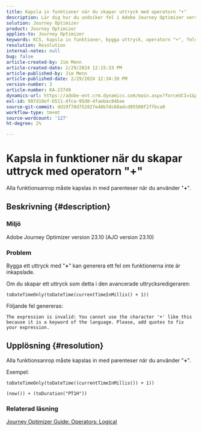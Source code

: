 ```yaml
---
title: Kapsla in funktioner när du skapar uttryck med operatorn "+"
description: Lär dig hur du undviker fel i Adobe Journey Optimizer version 23.10 genom att kapsla in funktioner när du skapar uttryck med operatorn"+".
solution: Journey Optimizer
product: Journey Optimizer
applies-to: Journey Optimizer
keywords: KCS, kapsla in funktioner, bygga uttryck, operatorn "+", felsökning, AJO version 23.10, Adobe Journey Optimizer version 23.10
resolution: Resolution
internal-notes: null
bug: false
article-created-by: Jim Menn
article-created-date: 2/29/2024 12:15:33 PM
article-published-by: Jim Menn
article-published-date: 2/29/2024 12:34:39 PM
version-number: 3
article-number: KA-23749
dynamics-url: https://adobe-ent.crm.dynamics.com/main.aspx?forceUCI=1&pagetype=entityrecord&etn=knowledgearticle&id=064c0037-fcd6-ee11-9079-6045bd006268
exl-id: 98fd19ef-b511-4fca-95d0-4faebac84bae
source-git-commit: dd19f78d752827e48b7dc68adcd95500f2ffbca0
workflow-type: tm+mt
source-wordcount: '127'
ht-degree: 2%

---
```


# Kapsla in funktioner när du skapar uttryck med operatorn &quot;+&quot;


Alla funktionsanrop måste kapslas in med parenteser när du använder &quot;<b>+</b>&quot;.

## Beskrivning {#description}


### Miljö

Adobe Journey Optimizer version 23.10 (AJO version 23.10)

### Problem

Bygga ett uttryck med &quot;<b>+</b>&quot; kan generera ett fel om funktionerna inte är inkapslade.

Om du skapar ett uttryck som detta i den avancerade uttrycksredigeraren:


```
toDateTimeOnly(toDateTime(currentTimeInMillis() + 1))
```


Följande fel genereras:


```
The expression is invalid: You cannot use the character '+' like this because it is a keyword of the language. Please, add quotes to fix your expression.
```



## Upplösning {#resolution}


Alla funktionsanrop måste kapslas in med parenteser när du använder &quot;<b>+</b>&quot;.

Exempel:


```
toDateTimeOnly(toDateTime((currentTimeInMillis()) + 1))
```



```
(now()) + (toDuration("PT1H"))
```


### Relaterad läsning

[Journey Optimizer Guide: Operators: Logical](https://experienceleague.adobe.com/docs/journey-optimizer/using/orchestrate-journeys/building-advanced-conditions-journeys/syntax/operators.html#%2B-2)
